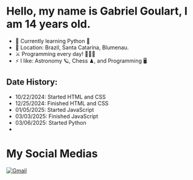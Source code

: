 # Hello, my name is Gabriel Goulart, I am 14 years old.

- 🌱 Currently learning Python 🐍
- 📌 Location: Brazil, Santa Catarina, Blumenau.
- ⚔ Programming every day! 👨🏻‍💻
- ⚡ I like: Astronomy 🪐, Chess ♟, and Programming 🖥

## Date History:
- 10/22/2024: Started HTML and CSS 
- 12/25/2024: Finished HTML and CSS
- 01/05/2025: Started JavaScript
- 03/03/2025: Finished JavaScript
- 03/06/2025: Started Python
- 
# My Social Medias

[![Gmail](https://img.shields.io/badge/Gmail-D14836?style=for-the-badge&logo=gmail&logoColor=white)](mailto:gabrielgoulartbnu@gmail.com)
